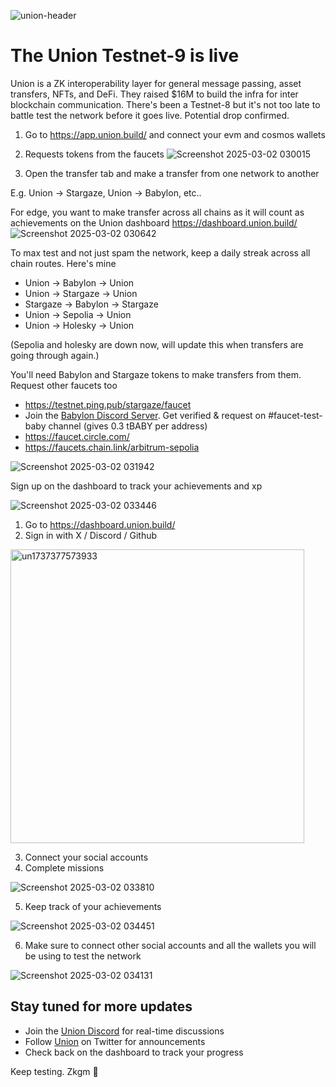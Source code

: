 ![union-header](https://github.com/user-attachments/assets/bc7227d1-2981-4894-bdcb-f8a465448724)

# The Union Testnet-9 is live


Union is a ZK interoperability layer for general message passing, asset transfers, NFTs, and DeFi. They raised $16M to build the infra for inter blockchain communication. There's been a Testnet-8 but it's not too late to battle test the network before it goes live. Potential drop confirmed.

1. Go to https://app.union.build/ and connect your evm and cosmos wallets
2. Requests tokens from the faucets
![Screenshot 2025-03-02 030015](https://github.com/user-attachments/assets/507f0d4e-41ad-4265-a163-299201d6be4d)

3. Open the transfer tab and make a transfer from one network to another

E.g. Union -> Stargaze, Union -> Babylon, etc..

For edge, you want to make transfer across all chains as it will count as achievements on the Union dashboard https://dashboard.union.build/
![Screenshot 2025-03-02 030642](https://github.com/user-attachments/assets/8d0940af-92bc-47f3-9f6a-13a1585cf7d2)

To max test and not just spam the network, keep a daily streak across all chain routes. Here's mine
- Union -> Babylon -> Union
- Union -> Stargaze -> Union
- Stargaze -> Babylon -> Stargaze
- Union -> Sepolia -> Union
- Union -> Holesky -> Union

(Sepolia and holesky are down now, will update this when transfers are going through again.)

You'll need Babylon and Stargaze tokens to make transfers from them. Request other faucets too
- https://testnet.ping.pub/stargaze/faucet
- Join the [Babylon Discord Server](https://discord.com/invite/babylonglobal). Get verified & request on #faucet-test-baby channel (gives 0.3 tBABY per address)
- https://faucet.circle.com/
- https://faucets.chain.link/arbitrum-sepolia

![Screenshot 2025-03-02 031942](https://github.com/user-attachments/assets/b8e93add-c82b-4b7e-b531-ebc53df8fb24)

Sign up on the dashboard to track your achievements and xp

![Screenshot 2025-03-02 033446](https://github.com/user-attachments/assets/19574d24-a776-4871-8450-1801d1aaafec)

1. Go to https://dashboard.union.build/
2. Sign in with X / Discord / Github

<img width="470" alt="un1737377573933" src="https://github.com/user-attachments/assets/491df643-49f5-4203-89d5-3b7a3c090701" />

3. Connect your social accounts
4. Complete missions

![Screenshot 2025-03-02 033810](https://github.com/user-attachments/assets/da1483c1-3c2c-45c6-9fef-bab471b0f6f5)

5. Keep track of your achievements

![Screenshot 2025-03-02 034451](https://github.com/user-attachments/assets/350f03af-7958-46b1-b903-ab59dc0ff44e)


6. Make sure to connect other social accounts and all the wallets you will be using to test the network

![Screenshot 2025-03-02 034131](https://github.com/user-attachments/assets/4eb1a426-8f7b-4d11-9828-5aed0e57a1e8)

## Stay tuned for more updates
- Join the [Union Discord](https://discord.gg/union-build) for real-time discussions
- Follow [Union](https://x.com/union_build) on Twitter for announcements
- Check back on the dashboard to track your progress

Keep testing. Zkgm 🦈
